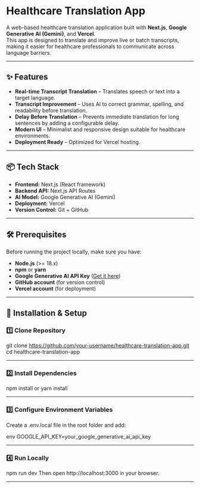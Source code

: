 # Healthcare Translation App

A web-based healthcare translation application built with **Next.js**, **Google Generative AI (Gemini)**, and **Vercel**.  
This app is designed to translate and improve live or batch transcripts, making it easier for healthcare professionals to communicate across language barriers.

---

## ✨ Features
- **Real-time Transcript Translation** – Translates speech or text into a target language.
- **Transcript Improvement** – Uses AI to correct grammar, spelling, and readability before translation.
- **Delay Before Translation** – Prevents immediate translation for long sentences by adding a configurable delay.
- **Modern UI** – Minimalist and responsive design suitable for healthcare environments.
- **Deployment Ready** – Optimized for Vercel hosting.

---

## 📦 Tech Stack
- **Frontend:** Next.js (React framework)
- **Backend API:** Next.js API Routes
- **AI Model:** Google Generative AI (Gemini)
- **Deployment:** Vercel
- **Version Control:** Git + GitHub

---

## 🛠 Prerequisites
Before running the project locally, make sure you have:
- **Node.js** (>= 18.x)
- **npm** or **yarn**
- **Google Generative AI API Key** ([Get it here](https://makersuite.google.com/app/apikey))
- **GitHub account** (for version control)
- **Vercel account** (for deployment)

---

## 🚀 Installation & Setup

### 1️⃣ Clone Repository

git clone https://github.com/your-username/healthcare-translation-app.git
cd healthcare-translation-app

---

### 2️⃣ Install Dependencies

npm install
or
yarn install

---

### 3️⃣ Configure Environment Variables

Create a .env.local file in the root folder and add:

env
GOOGLE_API_KEY=your_google_generative_ai_api_key

---

### 4️⃣ Run Locally

npm run dev
Then open http://localhost:3000 in your browser.

---
